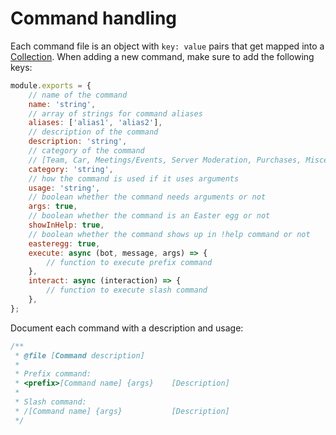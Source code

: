 # Command handling

Each command file is an object with `key: value` pairs that get mapped into a
[Collection](https://discord.js.org/#/docs/main/stable/class/Collection). When
adding a new command, make sure to add the following keys:

```js
module.exports = {
    // name of the command
    name: 'string',
    // array of strings for command aliases
    aliases: ['alias1', 'alias2'],
    // description of the command
    description: 'string',
    // category of the command
    // [Team, Car, Meetings/Events, Server Moderation, Purchases, Miscellaneous]
    category: 'string',
    // how the command is used if it uses arguments
    usage: 'string',
    // boolean whether the command needs arguments or not
    args: true,
    // boolean whether the command is an Easter egg or not
    showInHelp: true,
    // boolean whether the command shows up in !help command or not
    easteregg: true,
    execute: async (bot, message, args) => {
        // function to execute prefix command
    },
    interact: async (interaction) => {
        // function to execute slash command
    },
};
```

Document each command with a description and usage:

```js
/**
 * @file [Command description]
 *
 * Prefix command:
 * <prefix>[Command name] {args}    [Description]
 *
 * Slash command:
 * /[Command name] {args}           [Description]
 */
```

